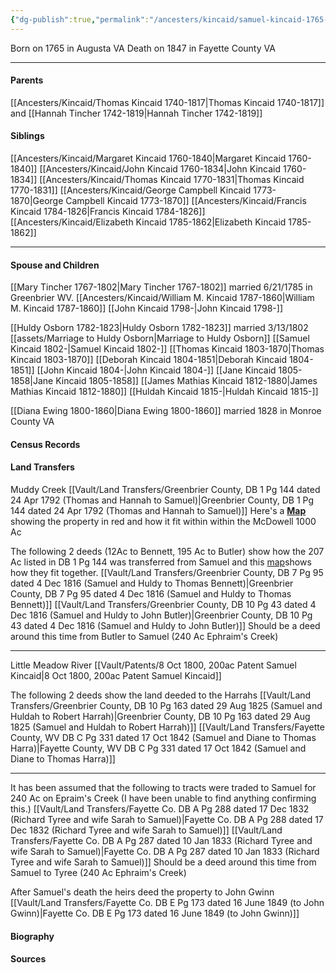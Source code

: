 ```yaml
---
{"dg-publish":true,"permalink":"/ancesters/kincaid/samuel-kincaid-1765-1847/","tags":["Samuel-Kincaid"]}
---
```


Born on 1765 in Augusta VA
Death on 1847 in Fayette County VA

---
#### Parents
[[Ancesters/Kincaid/Thomas Kincaid 1740-1817\|Thomas Kincaid 1740-1817]] and [[Hannah Tincher 1742-1819\|Hannah Tincher 1742-1819]]
#### Siblings
[[Ancesters/Kincaid/Margaret Kincaid 1760-1840\|Margaret Kincaid 1760-1840]]
[[Ancesters/Kincaid/John Kincaid 1760-1834\|John Kincaid 1760-1834]]
[[Ancesters/Kincaid/Thomas Kincaid 1770-1831\|Thomas Kincaid 1770-1831]]
[[Ancesters/Kincaid/George Campbell Kincaid 1773-1870\|George Campbell Kincaid 1773-1870]]
[[Ancesters/Kincaid/Francis Kincaid 1784-1826\|Francis Kincaid 1784-1826]]
[[Ancesters/Kincaid/Elizabeth Kincaid 1785-1862\|Elizabeth Kincaid 1785-1862]]

---
#### Spouse and Children
[[Mary Tincher 1767-1802\|Mary Tincher 1767-1802]] married 6/21/1785 in Greenbrier WV.
[[Ancesters/Kincaid/William M. Kincaid 1787-1860\|William M. Kincaid 1787-1860]]
[[John Kincaid 1798-\|John Kincaid 1798-]]

[[Huldy Osborn 1782-1823\|Huldy Osborn 1782-1823]] married 3/13/1802  [[assets/Marriage to Huldy Osborn\|Marriage to Huldy Osborn]]
[[Samuel Kincaid 1802-\|Samuel Kincaid 1802-]]
[[Thomas Kincaid 1803-1870\|Thomas Kincaid 1803-1870]]
[[Deborah Kincaid 1804-1851\|Deborah Kincaid 1804-1851]]
[[John Kincaid 1804-\|John Kincaid 1804-]]
[[Jane Kincaid 1805-1858\|Jane Kincaid 1805-1858]]
[[James Mathias Kincaid 1812-1880\|James Mathias Kincaid 1812-1880]]
[[Huldah Kincaid 1815-\|Huldah Kincaid 1815-]]

[[Diana Ewing 1800-1860\|Diana Ewing 1800-1860]] married 1828 in Monroe County VA

#### Census Records

#### Land Transfers
Muddy Creek
[[Vault/Land Transfers/Greenbrier County, DB 1 Pg 144 dated 24 Apr 1792 (Thomas and Hannah to Samuel)\|Greenbrier County, DB 1 Pg 144 dated 24 Apr 1792 (Thomas and Hannah to Samuel)]]
Here's a **[Map](https://drive.google.com/open?id=1Ovf8lrLFB4BTWTWKfye1fDldFYQ&usp=sharing)** showing the property in red and how it fit within within the McDowell 1000 Ac

The following 2 deeds (12Ac to Bennett, 195 Ac to Butler) show how the 207 Ac listed in DB 1 Pg 144 was transferred from Samuel and this [map](https://www.google.com/maps/d/edit?mid=1jr6PpFN_5rfXCAzAiAUWEf9H2zY&ll=37.80694748007256%2C-80.61598907681034&z=13)shows how they fit together.
[[Vault/Land Transfers/Greenbrier County, DB 7 Pg 95 dated 4 Dec 1816 (Samuel and Huldy to Thomas Bennett)\|Greenbrier County, DB 7 Pg 95 dated 4 Dec 1816 (Samuel and Huldy to Thomas Bennett)]] 
[[Vault/Land Transfers/Greenbrier County, DB 10 Pg 43 dated 4 Dec 1816 (Samuel and Huldy to John Butler)\|Greenbrier County, DB 10 Pg 43 dated 4 Dec 1816 (Samuel and Huldy to John Butler)]]
Should be a deed around this time from Butler to Samuel (240 Ac Ephraim's Creek)

---
Little Meadow River
[[Vault/Patents/8 Oct 1800, 200ac Patent Samuel Kincaid\|8 Oct 1800, 200ac Patent Samuel Kincaid]]

The following 2 deeds show the land deeded to the Harrahs
[[Vault/Land Transfers/Greenbrier County, DB 10 Pg 163 dated 29 Aug 1825 (Samuel and Huldah to Robert Harrah)\|Greenbrier County, DB 10 Pg 163 dated 29 Aug 1825 (Samuel and Huldah to Robert Harrah)]]
[[Vault/Land Transfers/Fayette County, WV DB C Pg 331 dated 17 Oct 1842 (Samuel and Diane to Thomas Harra)\|Fayette County, WV DB C Pg 331 dated 17 Oct 1842 (Samuel and Diane to Thomas Harra)]]

---
It has been assumed that the following to tracts were traded to Samuel for 240 Ac on Epraim's Creek (I have been unable to find anything confirming this.)
[[Vault/Land Transfers/Fayette Co. DB A Pg 288 dated 17 Dec 1832 (Richard Tyree and wife Sarah to Samuel)\|Fayette Co. DB A Pg 288 dated 17 Dec 1832 (Richard Tyree and wife Sarah to Samuel)]]
[[Vault/Land Transfers/Fayette Co. DB A Pg 287 dated 10 Jan 1833 (Richard Tyree and wife Sarah to Samuel)\|Fayette Co. DB A Pg 287 dated 10 Jan 1833 (Richard Tyree and wife Sarah to Samuel)]]
Should be a deed around this time from Samuel to Tyree (240 Ac Ephraim's Creek)

After Samuel's death the heirs deed the property to John Gwinn
[[Vault/Land Transfers/Fayette Co. DB E Pg 173 dated 16 June 1849 (to John Gwinn)\|Fayette Co. DB E Pg 173 dated 16 June 1849 (to John Gwinn)]]
#### Biography

#### Sources

